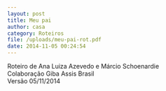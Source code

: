 ```yaml
---
layout: post
title: Meu pai
author: casa
category: Roteiros
file: /uploads/meu-pai-rot.pdf
date: 2014-11-05 00:24:54
---
```

Roteiro de Ana Luiza Azevedo e Márcio Schoenardie\
Colaboração Giba Assis Brasil\
Versão 05/11/2014